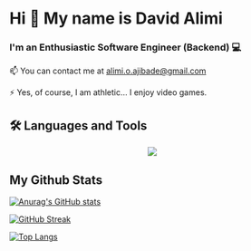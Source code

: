 # Hi 👋 My name is David Alimi

### I'm an Enthusiastic Software Engineer (Backend)  💻 

📫  You can contact me at alimi.o.ajibade@gmail.com

⚡  Yes, of course, I am athletic… I enjoy video games.


## :hammer_and_wrench: Languages and Tools
<div align="center">
  <img src="https://skillicons.dev/icons?i=python,javascript,typescript,nodejs,flask,django,fastapi,express,nextjs,mongodb,postgres,mysql,git,docker,azure"/>
<!--   <div><img height="50" width="50" src="https://cdn.jsdelivr.net/npm/simple-icons@v13/icons/langchain.svg" /></div>
  <img height="50" width="50" src="https://cdn.jsdelivr.net/npm/simple-icons@v13/icons/huggingface.svg" /> -->
</div>


<!--## Socials-->
<!--<a href="https://www.linkedin.com/in/david-alimi-7554a2225" target="blank"><img align="center" src="https://user-images.githubusercontent.com/53340882/197393289-09349dab-7711-419e-88bf-5654430189d8.png" height="50" /></a>-->
<!--<a href="https://twitter.com/David18839921" target="blank"><img align="center" src="https://user-images.githubusercontent.com/53340882/197393320-8b374101-cd17-4984-be9e-13695edb862d.png" height="50" /></a>-->
<!--<a href="https://github.com/HelloSolo" target="blank"><img align="center" src="https://user-images.githubusercontent.com/53340882/197393422-9c54c5c5-4365-47a7-9798-9d39fff4c95b.png" height="50" /></a>-->

## My Github Stats

[![Anurag's GitHub stats](https://github-readme-stats.vercel.app/api?username=alimi-ajibade&hide=contribs,prs&count_private=true&show_icons=true&theme=radical)](https://github.com/alimi-ajibade)

[![GitHub Streak](https://github-readme-streak-stats.herokuapp.com?user=alimi-ajibade&theme=radical&hide_border=false)](https://github.com/alimi-ajibade)

[![Top Langs](https://github-readme-stats.vercel.app/api/top-langs/?username=alimi-ajibade&layout=compact&theme=radical)](https://github.com/alimi-ajibade)






<!---
HelloSolo/HelloSolo is a ✨ special ✨ repository because its `README.md` (this file) appears on your GitHub profile.
You can click the Preview link to take a look at your changes.
--->
